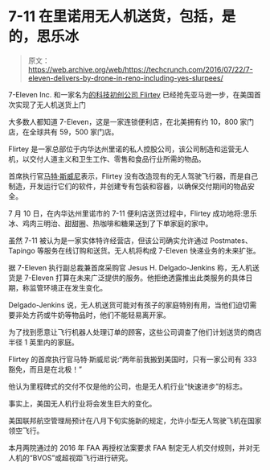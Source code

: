 # 7-11 在里诺用无人机送货，包括，是的，思乐冰

> 原文：<https://web.archive.org/web/https://techcrunch.com/2016/07/22/7-eleven-delivers-by-drone-in-reno-including-yes-slurpees/>

7-Eleven Inc. 和一家名为[的科技初创公司 Flirtey](https://web.archive.org/web/20230322163744/http://flirtey.com/) 已经抢先亚马逊一步，在美国首次实现了无人机送货上门

大多数人都知道 7-Eleven，这是一家连锁便利店，在北美拥有约 10，800 家门店，在全球共有 59，500 家门店。

Flirtey 是一家总部位于内华达州里诺的私人控股公司，该公司制造和运营无人机，以交付人道主义和卫生工作、零售和食品行业所需的物品。

首席执行官[马特·斯威尼](https://web.archive.org/web/20230322163744/https://www.crunchbase.com/person/matthew-sweeny#/entity)表示，Flirtey 没有改造现有的无人驾驶飞行器，而是自己制造，开发运行它们的软件，并创建专有包装和容器，以确保交付期间的物品安全。

7 月 10 日，在内华达州里诺市的 7-11 便利店送货过程中，Flirtey 成功地将:思乐冰、鸡肉三明治、甜甜圈、热咖啡和糖果送到了下单家庭的家中。

虽然 7-11 被认为是一家实体特许经营店，但该公司确实允许通过 Postmates、Tapingo 等服务在线订购和送货。无人机将构成 7-Eleven 快递业务的未来扩张。

据 7-Eleven 执行副总裁兼首席采购官 Jesus H. Delgado-Jenkins 称，无人机送货是 7-Eleven 打算在未来广泛提供的服务。他拒绝透露推出此类服务的具体日期，称监管环境正在发生变化。

Delgado-Jenkins 说，无人机送货可能对有孩子的家庭特别有用，当他们迫切需要非处方药或牛奶等物品时，他们不能轻易离开家。

为了找到愿意让飞行机器人处理订单的顾客，这些公司调查了他们计划送货的商店半径 1 英里内的家庭。

Flirtey 的首席执行官马特·斯威尼说:“两年前我搬到美国时，只有一家公司有 333 豁免，而且是在北极！”

他认为里程碑式的交付不仅是他的公司，也是无人机行业“快速进步”的标志。

事实上，美国无人机行业将会发生巨大的变化。

美国联邦航空管理局预计在八月下旬实施新的规定，允许小型无人驾驶飞机在国家领空飞行。

本月两院通过的 2016 年 FAA 再授权法案要求 FAA 制定无人机交付规则，并对无人机的“BVOS”或超视距飞行进行研究。